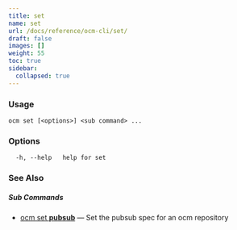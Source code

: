```yaml
---
title: set
name: set
url: /docs/reference/ocm-cli/set/
draft: false
images: []
weight: 55
toc: true
sidebar:
  collapsed: true
---
```

### Usage

```
ocm set [<options>] <sub command> ...
```

### Options

```
  -h, --help   help for set
```

### See Also



##### Sub Commands

* [ocm set <b>pubsub</b>](/docs/reference/ocm-cli/set/pubsub/)	 &mdash; Set the pubsub spec for an ocm repository

